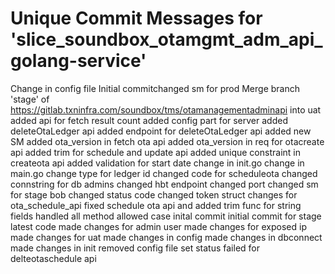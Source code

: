 # Unique Commit Messages for 'slice_soundbox_otamgmt_adm_api_golang-service'
Change in config file
Initial commitchanged sm for prod
Merge branch 'stage' of https://gitlab.txninfra.com/soundbox/tms/otamanagementadminapi into uat
added api for fetch result count
added config part for server
added deleteOtaLedger api
added endpoint for deleteOtaLedger api
added new SM
added ota_version in fetch ota api
added ota_version in req for otacreate api
added trim for schedule and update api
added unique constraint in createota api
added validation for start date
change in init.go
change in main.go
change type for ledger id
changed code for scheduleota
changed connstring for db admins
changed hbt endpoint
changed port
changed sm for stage bob
changed status code
changed token struct
changes for ota_schedule_api
fixed schedule ota api and added trim func for string fields
handled all method allowed case
inital commit
initial commit for stage
latest code
made changes for admin user
made changes for exposed ip
made changes for uat
made changes in config
made changes in dbconnect
made changes in init
removed config file
set status failed for delteotaschedule api
